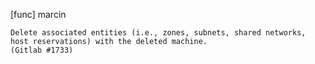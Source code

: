 [func] marcin

    Delete associated entities (i.e., zones, subnets, shared networks,
    host reservations) with the deleted machine.
    (Gitlab #1733)
